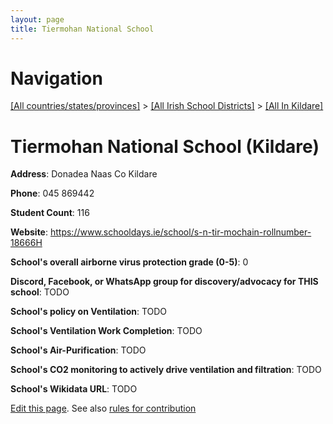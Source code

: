 ```yaml
---
layout: page
title: Tiermohan National School
---
```

# Navigation

[[All countries/states/provinces]](../../..) > [[All Irish School Districts]](../..) > [[All In Kildare]](..)

# Tiermohan National School (Kildare)

**Address**: Donadea Naas Co Kildare

**Phone**: 045 869442

**Student Count**: 116

**Website**: <https://www.schooldays.ie/school/s-n-tir-mochain-rollnumber-18666H>

**School's overall airborne virus protection grade (0-5)**: 0

**Discord, Facebook, or WhatsApp group for discovery/advocacy for THIS school**: TODO

**School's policy on Ventilation**: TODO

**School's Ventilation Work Completion**: TODO

**School's Air-Purification**: TODO

**School's CO2 monitoring to actively drive ventilation and filtration**: TODO

**School's Wikidata URL**: TODO


[Edit this page](https://github.com/ventilate-schools/Ireland/edit/main/./Kildare/Tiermohan_National_School.md). See also [rules for contribution](../../../contribution-rules/)